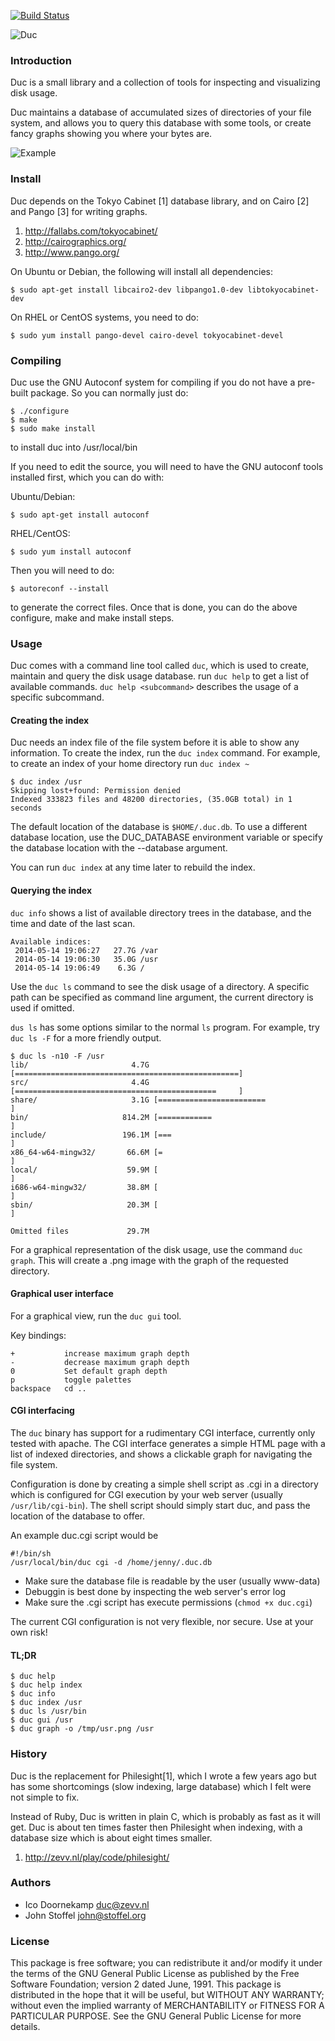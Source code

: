 
[![Build Status](https://travis-ci.org/zevv/duc.svg?branch=master)](https://travis-ci.org/zevv/duc)

![Duc](/img/duc.png) 


### Introduction

Duc is a small library and a collection of tools for inspecting and visualizing
disk usage. 

Duc maintains a database of accumulated sizes of directories of your file
system, and allows you to query this database with some tools, or create fancy
graphs showing you where your bytes are.

![Example](/img/example.png) 


### Install

Duc depends on the Tokyo Cabinet [1] database library, and on Cairo [2] and
Pango [3] for writing graphs.

1. http://fallabs.com/tokyocabinet/
2. http://cairographics.org/
3. http://www.pango.org/


On Ubuntu or Debian, the following will install all dependencies:

```
$ sudo apt-get install libcairo2-dev libpango1.0-dev libtokyocabinet-dev
```

On RHEL or CentOS systems, you need to do:

```
$ sudo yum install pango-devel cairo-devel tokyocabinet-devel
```


### Compiling

Duc use the GNU Autoconf system for compiling if you do not have a
pre-built package.  So you can normally just do:

```
$ ./configure
$ make
$ sudo make install
```

to install duc into /usr/local/bin

If you need to edit the source, you will need to have the GNU autoconf
tools installed first, which you can do with:

Ubuntu/Debian:  

```
$ sudo apt-get install autoconf
```

RHEL/CentOS:

```
$ sudo yum install autoconf
```

Then you will need to do:

```
$ autoreconf --install
```

to generate the correct files.  Once that is done, you can do the
above configure, make and make install steps.


### Usage

Duc comes with a command line tool called `duc`, which is used to create,
maintain and query the disk usage database.  run `duc help` to get a list of
available commands. `duc help <subcommand>` describes the usage of a specific
subcommand.


#### Creating the index

Duc needs an index file of the file system before it is able to show any
information.  To create the index, run the `duc index` command. For example, to
create an index of your home directory run `duc index ~`

```
$ duc index /usr
Skipping lost+found: Permission denied
Indexed 333823 files and 48200 directories, (35.0GB total) in 1 seconds
```

The default location of the database is `$HOME/.duc.db`. To use a different database
location, use the DUC_DATABASE environment variable or specify the database
location with the --database argument.

You can run `duc index` at any time later to rebuild the index.


#### Querying the index

`duc info` shows a list of available directory trees in the database, and the time
and date of the last scan.

```
Available indices:
 2014-05-14 19:06:27   27.7G /var
 2014-05-14 19:06:30   35.0G /usr
 2014-05-14 19:06:49    6.3G /
```

Use the `duc ls` command to see the disk usage of a directory. A specific path
can be specified as command line argument, the current directory is used if omitted.

`dus ls` has some options similar to the normal `ls` program. For example, try
`duc ls -F` for a more friendly output.

```
$ duc ls -n10 -F /usr
lib/                       4.7G [==================================================]
src/                       4.4G [=============================================     ]
share/                     3.1G [========================                          ]
bin/                     814.2M [============                                      ]
include/                 196.1M [===                                               ]
x86_64-w64-mingw32/       66.6M [=                                                 ]
local/                    59.9M [                                                  ]
i686-w64-mingw32/         38.8M [                                                  ]
sbin/                     20.3M [                                                  ]

Omitted files             29.7M
```

For a graphical representation of the disk usage, use the command `duc graph`. This will create
a .png image with the graph of the requested directory.


#### Graphical user interface

For a graphical view, run the `duc gui` tool.

Key bindings:

```
+           increase maximum graph depth
-           decrease maximum graph depth
0           Set default graph depth
p           toggle palettes
backspace   cd ..
```


#### CGI interfacing

The `duc` binary has support for a rudimentary CGI interface, currently only
tested with apache.  The CGI interface generates a simple HTML page with a list
of indexed directories, and shows a clickable graph for navigating the file
system.

Configuration is done by creating a simple shell script as .cgi in a directory
which is configured for CGI execution by your web server (usually
`/usr/lib/cgi-bin`). The shell script should simply start duc, and pass the
location of the database to offer.

An example duc.cgi script would be

```
#!/bin/sh
/usr/local/bin/duc cgi -d /home/jenny/.duc.db
```

* Make sure the database file is readable by the user (usually www-data)
* Debuggin is best done by inspecting the web server's error log
* Make sure the .cgi script has execute permissions (`chmod +x duc.cgi`)

The current CGI configuration is not very flexible, nor secure. Use at your own
risk!


#### TL;DR

```
$ duc help
$ duc help index
$ duc info
$ duc index /usr
$ duc ls /usr/bin
$ duc gui /usr
$ duc graph -o /tmp/usr.png /usr
```


### History

Duc is the replacement for Philesight[1], which I wrote a few years ago but has
some shortcomings (slow indexing, large database) which I felt were not simple
to fix.

Instead of Ruby, Duc is written in plain C, which is probably as fast as it
will get. Duc is about ten times faster then Philesight when indexing, with a
database size which is about eight times smaller.

1. http://zevv.nl/play/code/philesight/


### Authors

* Ico Doornekamp <duc@zevv.nl>
* John Stoffel <john@stoffel.org>


### License

This package is free software; you can redistribute it and/or modify it under
the terms of the GNU General Public License as published by the Free Software
Foundation; version 2 dated June, 1991. This package is distributed in the hope
that it will be useful, but WITHOUT ANY WARRANTY; without even the implied
warranty of MERCHANTABILITY or FITNESS FOR A PARTICULAR PURPOSE. See the GNU
General Public License for more details.


